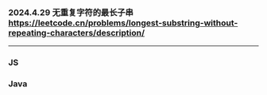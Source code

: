 ### 2024.4.29 无重复字符的最长子串  https://leetcode.cn/problems/longest-substring-without-repeating-characters/description/

---
### JS

### Java